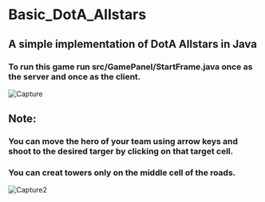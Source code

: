 # Basic_DotA_Allstars
## A simple implementation of DotA Allstars in Java

### To run this game run src/GamePanel/StartFrame.java once as the server and once as the client.
![Capture](https://user-images.githubusercontent.com/58995806/73228989-1501e180-412d-11ea-859d-22f40cb9ddc4.JPG)

## Note:
### You can move the hero of your team using arrow keys and shoot to the desired targer by clicking on that target cell.
### You can creat towers only on the middle cell of the roads.
![Capture2](https://user-images.githubusercontent.com/58995806/73229197-c86ad600-412d-11ea-994c-e79acb26f5f2.JPG)
